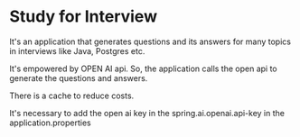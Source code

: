 # Study for Interview

It's an application that generates questions and its answers for many topics in interviews like Java, Postgres etc.

It's empowered by OPEN AI api. So, the application calls the open api to generate the questions and answers.

There is a cache to reduce costs.

It's necessary to add the open ai key in the spring.ai.openai.api-key in the application.properties
